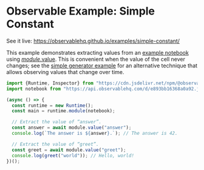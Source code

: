 # Observable Example: Simple Constant

See it live: https://observablehq.github.io/examples/simple-constant/

This example demonstrates extracting values from an [example notebook](https://observablehq.com/d/e893bb16368a0a92) using [*module*.value](https://github.com/observablehq/runtime/blob/master/README.md#module_value). This is convenient when the value of the cell never changes; see the [simple generator example](../simple-generator/) for an alternative technique that allows observing values that change over time.

```js
import {Runtime, Inspector} from "https://cdn.jsdelivr.net/npm/@observablehq/runtime@4/dist/runtime.js";
import notebook from "https://api.observablehq.com/d/e893bb16368a0a92.js?v=3";

(async () => {
  const runtime = new Runtime();
  const main = runtime.module(notebook);

  // Extract the value of “answer”.
  const answer = await module.value("answer");
  console.log(`The answer is ${answer}.`); // The answer is 42.

  // Extract the value of “greet”.
  const greet = await module.value("greet");
  console.log(greet("world")); // Hello, world!
})();
```
